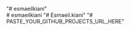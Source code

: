 "# esmaeilkiani"  
#   e s m a e i l k i a n i  
 "# Esmaeil.kiani" 
"# PASTE_YOUR_GITHUB_PROJECTS_URL_HERE" 
